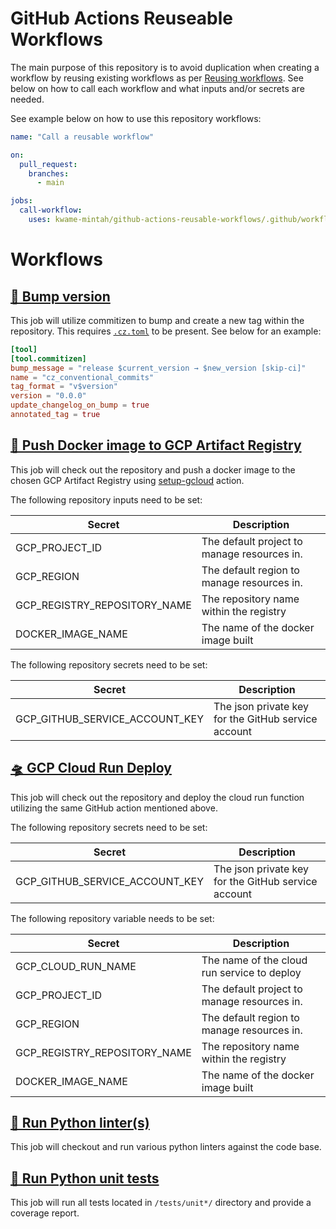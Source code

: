 # GitHub Actions Reuseable Workflows

The main purpose of this repository is to avoid duplication when creating a workflow by reusing existing workflows as per
[Reusing workflows](https://docs.github.com/en/actions/sharing-automations/reusing-workflows). See below on how to call each
workflow and what inputs and/or secrets are needed.

See example below on how to use this repository workflows:

```yaml
name: "Call a reusable workflow"

on:
  pull_request:
    branches:
      - main

jobs:
  call-workflow:
    uses: kwame-mintah/github-actions-reusable-workflows/.github/workflows/<name>.yml@v1 # could be branch name (main) or git commit id (15ebb92...)
```

# Workflows

## [🚧 Bump version](.github/workflows/repository-run-version-bump.yml)

This job will utilize commitizen to bump and create a new tag within the repository. This requires [`.cz.toml`](https://commitizen-tools.github.io/commitizen/config/)
to be present. See below for an example:

```toml
[tool]
[tool.commitizen]
bump_message = "release $current_version → $new_version [skip-ci]"
name = "cz_conventional_commits"
tag_format = "v$version"
version = "0.0.0"
update_changelog_on_bump = true
annotated_tag = true
```

## [🚀 Push Docker image to GCP Artifact Registry](.github/workflows/gcp-docker-build-and-push.yml)

This job will check out the repository and push a docker image to the chosen GCP Artifact Registry using
[setup-gcloud](https://github.com/google-github-actions/setup-gcloud/tree/v2.1.2) action.

The following repository inputs need to be set:

| Secret                       | Description                                 |
| ---------------------------- | ------------------------------------------- |
| GCP_PROJECT_ID               | The default project to manage resources in. |
| GCP_REGION                   | The default region to manage resources in.  |
| GCP_REGISTRY_REPOSITORY_NAME | The repository name within the registry     |
| DOCKER_IMAGE_NAME            | The name of the docker image built          |

The following repository secrets need to be set:

| Secret                         | Description                                         |
| ------------------------------ | --------------------------------------------------- |
| GCP_GITHUB_SERVICE_ACCOUNT_KEY | The json private key for the GitHub service account |

## [🛸 GCP Cloud Run Deploy](.github/workflows/gcp-cloud-run-deploy.yml)

This job will check out the repository and deploy the cloud run function utilizing
the same GitHub action mentioned above.

The following repository secrets need to be set:

| Secret                         | Description                                         |
| ------------------------------ | --------------------------------------------------- |
| GCP_GITHUB_SERVICE_ACCOUNT_KEY | The json private key for the GitHub service account |

The following repository variable needs to be set:

| Secret                       | Description                                 |
| ---------------------------- | ------------------------------------------- |
| GCP_CLOUD_RUN_NAME           | The name of the cloud run service to deploy |
| GCP_PROJECT_ID               | The default project to manage resources in. |
| GCP_REGION                   | The default region to manage resources in.  |
| GCP_REGISTRY_REPOSITORY_NAME | The repository name within the registry     |
| DOCKER_IMAGE_NAME            | The name of the docker image built          |

## [🧹 Run Python linter(s)](.github/workflows/python-run-linters.yml)

This job will checkout and run various python linters against the code base.

## [🧪 Run Python unit tests](.github/workflows/python-pytest-run-unit-tests.yml)

This job will run all tests located in `/tests/unit*/` directory and provide a coverage report.
